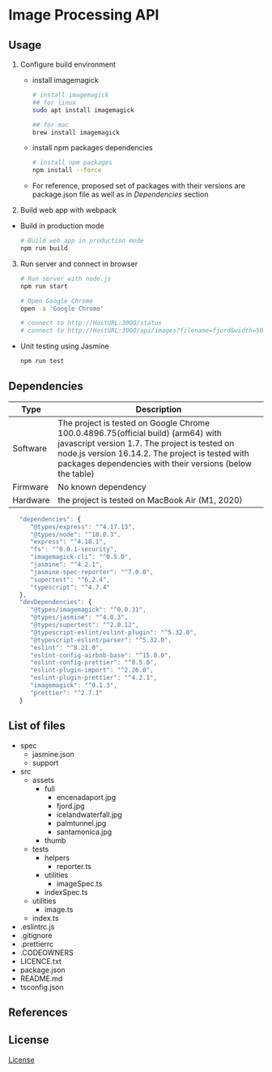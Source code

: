 # Image Processing API

## Usage

1. Configure build environment
    - install imagemagick
      ```bash
      # install imagemagick
      ## for linux 
      sudo apt install imagemagick

      ## for mac
      brew install imagemagick
      ```

    - install npm packages dependencies
      ```bash
      # install npm packages
      npm install --force
      ```

    - For reference, proposed set of packages with their versions are package.json file as well as in *Dependencies* section

2. Build web app with webpack
  - Build in production mode
    ```bash
    # Build web app in production mode
    npm run build
    ```

3. Run server and connect in browser
    ```bash
    # Run server with node.js
    npm run start

    # Open Google Chrome
    open -a 'Google Chrome'

    # connect to http://HostURL:3000/status
    # connect to http://HostURL:3000/api/images?filename=fjord&width=500&height=500
    ```

* Unit testing using Jasmine
    ```bash
    npm run test
    ```

## Dependencies

| Type | Description |
| ----------- | ----------- |
| Software | The project is tested on Google Chrome 100.0.4896.75(official build) (arm64) with javascript version 1.7. The project is tested on node.js version 16.14.2. The project is tested with packages dependencies with their versions (below the table)|
| Firmware | No known dependency |
| Hardware | the project is tested on MacBook Air (M1, 2020) |

```javascript
   "dependencies": {
      "@types/express": "^4.17.13",
      "@types/node": "^18.0.3",
      "express": "^4.18.1",
      "fs": "^0.0.1-security",
      "imagemagick-cli": "^0.5.0",
      "jasmine": "^4.2.1",
      "jasmine-spec-reporter": "^7.0.0",
      "supertest": "^6.2.4",
      "typescript": "^4.7.4"
   },
   "devDependencies": {
      "@types/imagemagick": "^0.0.31",
      "@types/jasmine": "^4.0.3",
      "@types/supertest": "^2.0.12",
      "@typescript-eslint/eslint-plugin": "^5.32.0",
      "@typescript-eslint/parser": "^5.32.0",
      "eslint": "^8.21.0",
      "eslint-config-airbnb-base": "^15.0.0",
      "eslint-config-prettier": "^8.5.0",
      "eslint-plugin-import": "^2.26.0",
      "eslint-plugin-prettier": "^4.2.1",
      "imagemagick": "^0.1.3",
      "prettier": "^2.7.1"
   }
```

## List of files
- spec
   - jasmine.json
   - support
- src
	- assets
      - full
         - encenadaport.jpg
         - fjord.jpg
         - icelandwaterfall.jpg
         - palmtunnel.jpg
         - santamonica.jpg
      - thumb
   - tests
      - helpers
         - reporter.ts
      - utilities
         - imageSpec.ts
      - indexSpec.ts
   - utilities
      - image.ts
   - index.ts
- .eslintrc.js
- .gitignore
- .prettierrc
- .CODEOWNERS
- LICENCE.txt
- package.json
- README.md
- tsconfig.json

## References

## License

[License](LICENSE.txt)